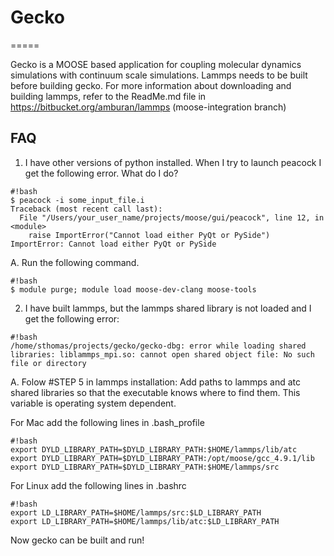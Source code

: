 # Gecko #
=====

Gecko is a MOOSE based application for coupling molecular dynamics simulations with continuum scale simulations. 
Lammps needs to be built before building gecko. For more information about downloading and building lammps, refer to the ReadMe.md file in https://bitbucket.org/amburan/lammps (moose-integration branch)


## FAQ ##

1) I have other versions of python installed. When I try to launch peacock I get the following error. What do I do?
```
#!bash
$ peacock -i some_input_file.i 
Traceback (most recent call last):
  File "/Users/your_user_name/projects/moose/gui/peacock", line 12, in <module>
    raise ImportError("Cannot load either PyQt or PySide")
ImportError: Cannot load either PyQt or PySide
```
A. Run the following command.
```
#!bash
$ module purge; module load moose-dev-clang moose-tools
```

2) I have built lammps, but the lammps shared library is not loaded and I get the following error:
```
#!bash
/home/sthomas/projects/gecko/gecko-dbg: error while loading shared libraries: liblammps_mpi.so: cannot open shared object file: No such file or directory
```
A. Folow #STEP 5 in lammps installation: Add paths to lammps and atc shared libraries so that the executable knows where to find them. This variable is operating system dependent.

For Mac add the following lines in .bash_profile
```
#!bash
export DYLD_LIBRARY_PATH=$DYLD_LIBRARY_PATH:$HOME/lammps/lib/atc
export DYLD_LIBRARY_PATH=$DYLD_LIBRARY_PATH:/opt/moose/gcc_4.9.1/lib
export DYLD_LIBRARY_PATH=$DYLD_LIBRARY_PATH:$HOME/lammps/src
```

For Linux add the following lines in .bashrc
```
#!bash
export LD_LIBRARY_PATH=$HOME/lammps/src:$LD_LIBRARY_PATH
export LD_LIBRARY_PATH=$HOME/lammps/lib/atc:$LD_LIBRARY_PATH
```
Now gecko can be built and run!